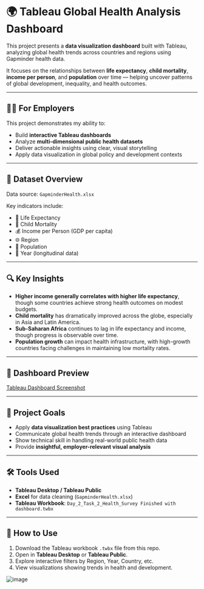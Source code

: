 # 🌍 Tableau Global Health Analysis Dashboard

This project presents a **data visualization dashboard** built with Tableau, analyzing global health trends across countries and regions using Gapminder health data.

It focuses on the relationships between **life expectancy**, **child mortality**, **income per person**, and **population** over time — helping uncover patterns of global development, inequality, and health outcomes.

---

## 👨‍💼 For Employers

This project demonstrates my ability to:

- Build **interactive Tableau dashboards**
- Analyze **multi-dimensional public health datasets**
- Deliver actionable insights using clear, visual storytelling
- Apply data visualization in global policy and development contexts

---

## 📁 Dataset Overview

Data source: `GapminderHealth.xlsx`

Key indicators include:
- 🌱 Life Expectancy
- 🧒 Child Mortality
- 💰 Income per Person (GDP per capita)
- 🌐 Region
- 🧍 Population
- 📅 Year (longitudinal data)

---

## 🔍 Key Insights

- **Higher income generally correlates with higher life expectancy**, though some countries achieve strong health outcomes on modest budgets.
- **Child mortality** has dramatically improved across the globe, especially in Asia and Latin America.
- **Sub-Saharan Africa** continues to lag in life expectancy and income, though progress is observable over time.
- **Population growth** can impact health infrastructure, with high-growth countries facing challenges in maintaining low mortality rates.

---

## 📸 Dashboard Preview

[Tableau Dashboard Screenshot](https://public.tableau.com/app/profile/mitchel.hand/viz/3_1_Your_first_symbol_maporiginal_17518999971600/Dashboard1?publish=yes)

---

## 🎯 Project Goals

- Apply **data visualization best practices** using Tableau  
- Communicate global health trends through an interactive dashboard  
- Show technical skill in handling real-world public health data  
- Provide **insightful, employer-relevant visual analysis**

---

## 🛠 Tools Used

- **Tableau Desktop / Tableau Public**
- **Excel** for data cleaning (`GapminderHealth.xlsx`)
- **Tableau Workbook**: `Day_2_Task_2_Health_Survey Finished with dashboard.twbx`

---

## 🚀 How to Use

1. Download the Tableau workbook `.twbx` file from this repo.
2. Open in **Tableau Desktop** or **Tableau Public**.
3. Explore interactive filters by Region, Year, Country, etc.
4. View visualizations showing trends in health and development.

![image](https://github.com/user-attachments/assets/ceeedbbc-32d8-4497-94c0-dd508aa3fbda)

